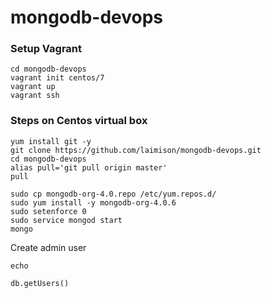 # mongodb-devops

### Setup Vagrant

```
cd mongodb-devops
vagrant init centos/7
vagrant up
vagrant ssh
```

### Steps on Centos virtual box

```
yum install git -y
git clone https://github.com/laimison/mongodb-devops.git
cd mongodb-devops
alias pull='git pull origin master'
pull

sudo cp mongodb-org-4.0.repo /etc/yum.repos.d/
sudo yum install -y mongodb-org-4.0.6
sudo setenforce 0
sudo service mongod start
mongo
```

Create admin user

```
echo 

db.getUsers()


```
